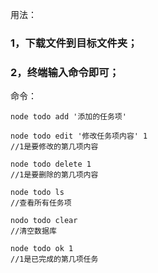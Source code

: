 用法：
### 1，下载文件到目标文件夹；
### 2，终端输入命令即可；

命令：
```
node todo add '添加的任务项'

node todo edit '修改任务项内容' 1
//1是要修改的第几项内容

node todo delete 1
//1是要删除的第几项内容

node todo ls
//查看所有任务项

nodo todo clear
//清空数据库

node todo ok 1
//1是已完成的第几项任务

```
